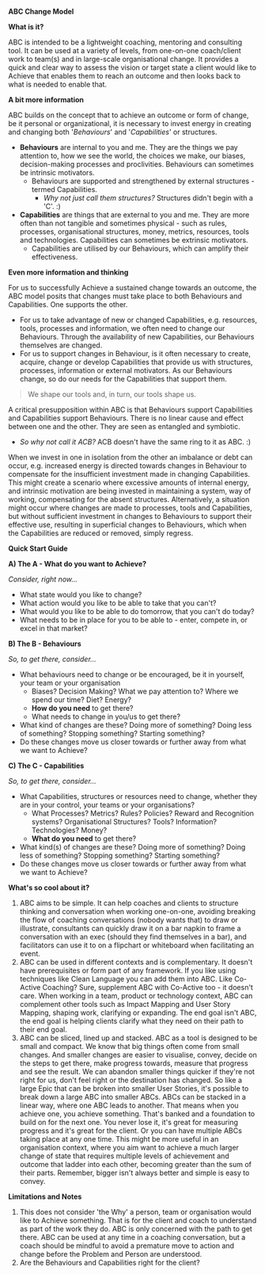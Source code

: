 **ABC Change Model**


**What is it?**

ABC is intended to be a lightweight coaching, mentoring and consulting tool. It can be used at a variety of levels, from one-on-one coach/client work to team(s) and in large-scale organisational change. It provides a quick and clear way to assess the vision or target state a client would like to Achieve that enables them to reach an outcome and then looks back to what is needed to enable that.  



**A bit more information**

ABC builds on the concept that to achieve an outcome or form of change, be it personal or organizational, it is necessary to invest energy in creating and changing both '_Behaviours_' and '_Capabilities_' or structures. 
  - **Behaviours** are internal to you and me. They are the things we pay attention to, how we see the world, the choices we make, our biases, decision-making processes and proclivities. Behaviours can sometimes be intrinsic motivators.
    - Behaviours are supported and strengthened by external structures - termed Capabilities.
      - _Why not just call them structures?_   Structures didn't begin with a 'C'.   :) 
  - **Capabilities** are things that are external to you and me. They are more often than not tangible and sometimes physical - such as rules, processes, organisational structures, money, metrics, resources, tools and technologies. Capabilities can sometimes be extrinsic motivators.
    - Capabilities are utilised by our Behaviours, which can amplify their effectiveness.  



**Even more information and thinking**

For us to successfully Achieve a sustained change towards an outcome, the ABC model posits that changes must take place to both Behaviours and Capabilities. One supports the other. 

  - For us to take advantage of new or changed Capabilities, e.g. resources, tools, processes and information, we often need to change our Behaviours. Through the availability of new Capabilities, our Behaviours themselves are changed. 
  - For us to support changes in Behaviour, is it often necessary to create, acquire, change or develop Capabilities that provide us with structures, processes, information or external motivators. As our Behaviours change, so do our needs for the Capabilities that support them.

> We shape our tools and, in turn, our tools shape us.

A critical presupposition within ABC is that Behaviours support Capabilities and Capabilities support Behaviours. There is no linear cause and effect between one and the other. They are seen as entangled and symbiotic. 
  - _So why not call it ACB?_   ACB doesn't have the same ring to it as ABC.  :) 

When we invest in one in isolation from the other an imbalance or debt can occur, e.g. increased energy is directed towards changes in Behaviour to compensate for the insufficient investment made in changing Capabilities. This might create a scenario where excessive amounts of internal energy, and intrinsic motivation are being invested in maintaining a system, way of working, compensating for the absent structures. Alternatively, a situation might occur where changes are made to processes, tools and Capabilities, but without sufficient investment in changes to Behaviours to support their effective use, resulting in superficial changes to Behaviours, which when the Capabilities are reduced or removed, simply regress.



**Quick Start Guide**

**A) The A - What do you want to Achieve?**  
  
  _Consider, right now..._
  
  - What state would you like to change?
  - What action would you like to be able to take that you can't?
  - What would you like to be able to do tomorrow, that you can't do today?
  - What needs to be in place for you to be able to - enter, compete in, or excel in that market?

**B) The B - Behaviours**
  
  _So, to get there, consider..._
  
  - What behaviours need to change or be encouraged, be it in yourself, your team or your organisation 
    - Biases? Decision Making? What we pay attention to? Where we spend our time? Diet? Energy?
    - **How do you need** to get there?
    - What needs to change in you/us to get there?
  - What kind of changes are these? Doing more of something? Doing less of something? Stopping something? Starting something?
  - Do these changes move us closer towards or further away from what we want to Achieve?

**C) The C - Capabilities**
  
  _So, to get there, consider..._
 
  - What Capabilities, structures or resources need to change, whether they are in your control, your teams or your organisations?
    - What Processes? Metrics? Rules? Policies? Reward and Recognition systems? Organisational Structures? Tools? Information? Technologies? Money?
    - **What do you need** to get there?
  - What kind(s) of changes are these? Doing more of something? Doing less of something? Stopping something? Starting something?
  - Do these changes move us closer towards or further away from what we want to Achieve?



**What's so cool about it?**

1) ABC aims to be simple. It can help coaches and clients to structure thinking and conversation when working one-on-one, avoiding breaking the flow of coaching conversations (nobody wants that) to draw or illustrate, consultants can quickly draw it on a bar napkin to frame a conversation with an exec (should they find themselves in a bar), and facilitators can use it to on a flipchart or whiteboard when facilitating an event.
3) ABC can be used in different contexts and is complementary. It doesn't have prerequisites or form part of any framework. If you like using techniques like Clean Language you can add them into ABC. Like Co-Active Coaching? Sure, supplement ABC with Co-Active too - it doesn't care. When working in a team, product or technology context, ABC can complement other tools such as Impact Mapping and User Story Mapping, shaping work, clarifying or expanding. The end goal isn't ABC, the end goal is helping clients clarify what they need on their path to their end goal.
4) ABC can be sliced, lined up and stacked. ABC as a tool is designed to be small and compact. We know that big things often come from small changes. And smaller changes are easier to visualise, convey, decide on the steps to get there, make progress towards, measure that progress and see the result. We can abandon smaller things quicker if they're not right for us, don't feel right or the destination has changed. So like a large Epic that can be broken into smaller User Stories, it's possible to break down a large ABC into smaller ABCs. ABCs can be stacked in a linear way, where one ABC leads to another. That means when you achieve one, you achieve something. That's banked and a foundation to build on for the next one. You never lose it, it's great for measuring progress and it's great for the client. Or you can have multiple ABCs taking place at any one time. This might be more useful in an organisation context, where you aim want to achieve a much larger change of state that requires multiple levels of achievement and outcome that ladder into each other, becoming greater than the sum of their parts. Remember, bigger isn't always better and simple is easy to convey. 



**Limitations and Notes**

1) This does not consider 'the Why' a person, team or organisation would like to Achieve something. That is for the client and coach to understand as part of the work they do. ABC is only concerned with the path to get there. ABC can be used at any time in a coaching conversation, but a coach should be mindful to avoid a premature move to action and change before the Problem and Person are understood.
2) Are the Behaviours and Capabilities right for the client?
